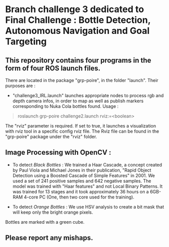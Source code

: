 # Branch challenge 3 dedicated to Final Challenge : Bottle Detection, Autonomous Navigation and Goal Targeting

## This repository contains four programs in the form of four ROS launch files.
There are located in the package "grp-poire", in the folder "launch". 
Their purposes are :
  - "challenge3_IRL.launch" launches appropriate nodes to process rgb and depth camera infos, in order to map as well as publish markers corresponding to Nuka Cola bottles found. Usage : 
 > roslaunch grp-poire challenge2.launch rviz:=\<boolean>
  
  The "rviz" parameter is required. If set to true, it launches a visualization with rviz tool in a specific config rviz file. The Rviz file can be found in the "grp-poire" package under the "rviz" folder.
  
## Image Processing with OpenCV : 
- To detect *Black Bottles* : We trained a Haar Cascade, a concept created by Paul Viola and Michael Jones in their publication, "Rapid Object Detection using a Boosted Cascade of Simple Features" in 2001. 
We used a set of 241 positive samples and 642 negative samples. The model was trained with "Haar features" and not Local Binary Patterns. It was trained for 13 stages and it took approximately 36 hours on a 6GB-RAM 4-core PC (One, then two core used for the training). 

- To detect *Orange Bottles* : We use HSV analysis to create a bit mask that will keep only the bright orange pixels. 

Bottles are marked with a green cube. 
  
## Please report any mishaps. 

